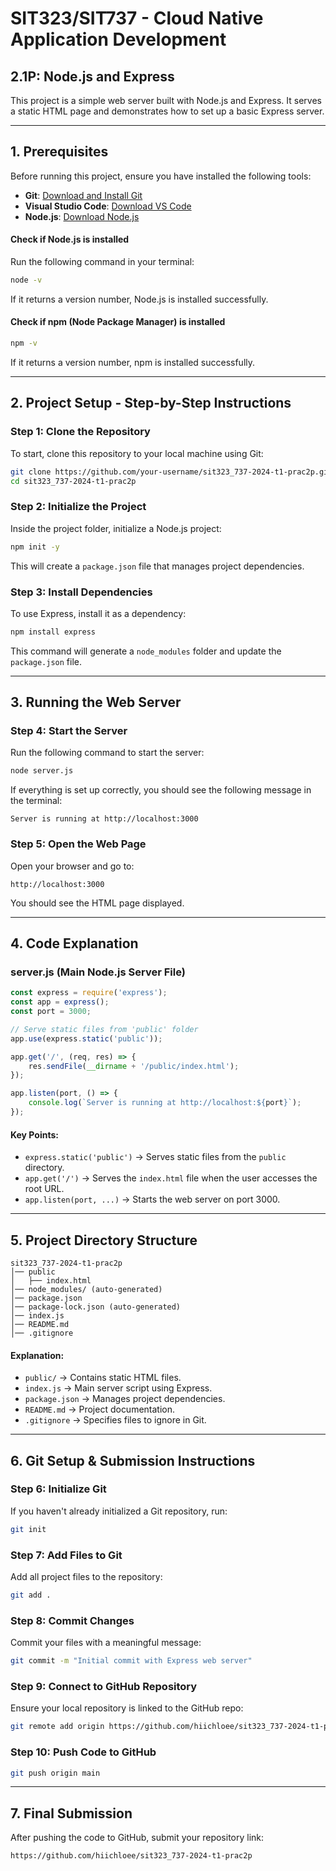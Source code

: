 # SIT323/SIT737 - Cloud Native Application Development

## 2.1P: Node.js and Express

This project is a simple web server built with Node.js and Express. It serves a static HTML page and demonstrates how to set up a basic Express server.

---

## **1. Prerequisites**

Before running this project, ensure you have installed the following tools:

- **Git**: [Download and Install Git](https://git-scm.com/)
- **Visual Studio Code**: [Download VS Code](https://code.visualstudio.com/)
- **Node.js**: [Download Node.js](https://nodejs.org/)

#### **Check if Node.js is installed**

Run the following command in your terminal:

```sh
node -v
```

If it returns a version number, Node.js is installed successfully.

#### **Check if npm (Node Package Manager) is installed**

```sh
npm -v
```

If it returns a version number, npm is installed successfully.

---

## **2. Project Setup - Step-by-Step Instructions**

### **Step 1: Clone the Repository**

To start, clone this repository to your local machine using Git:

```sh
git clone https://github.com/your-username/sit323_737-2024-t1-prac2p.git
cd sit323_737-2024-t1-prac2p
```

### **Step 2: Initialize the Project**

Inside the project folder, initialize a Node.js project:

```sh
npm init -y
```

This will create a `package.json` file that manages project dependencies.

### **Step 3: Install Dependencies**

To use Express, install it as a dependency:

```sh
npm install express
```

This command will generate a `node_modules` folder and update the `package.json` file.

---

## **3. Running the Web Server**

### **Step 4: Start the Server**

Run the following command to start the server:

```sh
node server.js
```

If everything is set up correctly, you should see the following message in the terminal:

```
Server is running at http://localhost:3000
```

### **Step 5: Open the Web Page**

Open your browser and go to:

```
http://localhost:3000
```

You should see the HTML page displayed.

---

## **4. Code Explanation**

### **server.js (Main Node.js Server File)**

```javascript
const express = require('express');
const app = express();
const port = 3000;

// Serve static files from 'public' folder
app.use(express.static('public'));

app.get('/', (req, res) => {
    res.sendFile(__dirname + '/public/index.html');
});

app.listen(port, () => {
    console.log(`Server is running at http://localhost:${port}`);
});
```

#### **Key Points:**

- `express.static('public')` → Serves static files from the `public` directory.
- `app.get('/')` → Serves the `index.html` file when the user accesses the root URL.
- `app.listen(port, ...)` → Starts the web server on port 3000.

---

## **5. Project Directory Structure**

```
sit323_737-2024-t1-prac2p
│── public
│   ├── index.html
│── node_modules/ (auto-generated)
│── package.json
│── package-lock.json (auto-generated)
│── index.js
│── README.md
│── .gitignore
```

#### **Explanation:**

- `public/` → Contains static HTML files.
- `index.js` → Main server script using Express.
- `package.json` → Manages project dependencies.
- `README.md` → Project documentation.
- `.gitignore` → Specifies files to ignore in Git.

---

## **6. Git Setup & Submission Instructions**

### **Step 6: Initialize Git**

If you haven't already initialized a Git repository, run:

```sh
git init
```

### **Step 7: Add Files to Git**

Add all project files to the repository:

```sh
git add .
```

### **Step 8: Commit Changes**

Commit your files with a meaningful message:

```sh
git commit -m "Initial commit with Express web server"
```

### **Step 9: Connect to GitHub Repository**

Ensure your local repository is linked to the GitHub repo:

```sh
git remote add origin https://github.com/hiichloee/sit323_737-2024-t1-prac2p.git
```

### **Step 10: Push Code to GitHub**

```sh
git push origin main
```


---

## **7. Final Submission**

After pushing the code to GitHub, submit your repository link:

```
https://github.com/hiichloee/sit323_737-2024-t1-prac2p
```



